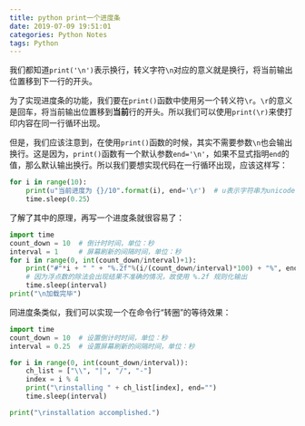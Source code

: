 ```yaml
---
title: python print一个进度条
date: 2019-07-09 19:51:01
categories: Python Notes
tags: Python
---
```


我们都知道`print('\n')`表示换行，转义字符`\n`对应的意义就是换行，将当前输出位置移到下一行的开头。
<!-- more -->

为了实现进度条的功能，我们要在`print()`函数中使用另一个转义符`\r`。`\r`的意义是回车，将当前输出位置移到**当前**行的开头。所以我们可以使用`print(\r)`来使打印内容在同一行循环出现。

但是，我们应该注意到，在使用`print()`函数的时候，其实不需要参数`\n`也会输出换行。这是因为，`print()`函数有一个默认参数`end='\n'`，如果不显式指明`end`的值，那么默认输出换行。所以我们要想实现代码在一行循环出现，应该这样写：
``` Python
for i in range(10):
    print(u"当前进度为 {}/10".format(i), end='\r')  # u表示字符串为unicode字符串，输出中文时防止乱码
    time.sleep(0.25）
```
了解了其中的原理，再写一个进度条就很容易了：
``` Python
import time
count_down = 10  # 倒计时时间，单位：秒
interval = 1     # 屏幕刷新的间隔时间，单位：秒
for i in range(0, int(count_down/interval)+1):
    print("#"*i + " " + "%.2f"%(i/(count_down/interval)*100) + "%", end='\r')
    # 因为浮点数的除法会出现结果不准确的情况，故使用 %.2f 规则化输出
    time.sleep(interval)
print("\n加载完毕")
```

同进度条类似，我们可以实现一个在命令行“转圈”的等待效果：
``` Python
import time
count_down = 10  # 设置倒计时时间，单位：秒
interval = 0.25  # 设置屏幕刷新的间隔时间，单位：秒

for i in range(0, int(count_down/interval)): 
    ch_list = ["\\", "|", "/", "-"]
    index = i % 4
    print("\rinstalling " + ch_list[index], end="")
    time.sleep(interval)

print("\rinstallation accomplished.")
```

